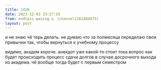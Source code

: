 ```yaml
---
title: 1420
date: 2023-12-03 23:27:55
from: endless шизing ⍼ (channel1162404975)
layout: post
---
```


и не знаю чё терь делать. не думаю что за полмесяца переделаю свои привычки так, чтобы вернуться к учебному процессу

видимо, академ короче. анекдот уже какой-то
стоит тока вопрос как будет происходить процесс сдачи долгов в случае досрочного выхода из академа. чё вообще тогда будет с первым семестром
